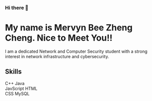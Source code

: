 ### Hi there 👋
# My name is Mervyn Bee Zheng Cheng. Nice to Meet You!!
I am a dedicated Network and Computer Security student with a strong interest in network infrastructure and cybersecurity.
## Skills 
C++    Java <br>
JavScript  HTML <br>
CSS  MySQL <br>
<!--
**MERVYN3567/MERVYN3567** is a ✨ _special_ ✨ repository because its `README.md` (this file) appears on your GitHub profile.

Here are some ideas to get you started:

- 🔭 I’m currently working on ...
- 🌱 I’m currently learning ...
- 👯 I’m looking to collaborate on ...
- 🤔 I’m looking for help with ...
- 💬 Ask me about ...
- 📫 How to reach me: ...
- 😄 Pronouns: ...
- ⚡ Fun fact: ...
-->
